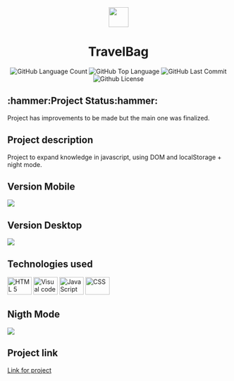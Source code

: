 <div align="center">
<img src="https://github.com/Guilbertoliveira/TravelBag/blob/main/img/bag.png" width="45">
<h1 > TravelBag </h1>
<img alt="GitHub Language Count" src="https://img.shields.io/github/languages/count/Guilbertoliveira/TravelBag" />
<img alt="GitHub Top Language" src="https://img.shields.io/github/languages/top/Guilbertoliveira/TravelBag" />
<img alt="GitHub Last Commit" src="https://img.shields.io/github/last-commit/Guilbertoliveira/TravelBag" />
<img alt="Github License" src="https://img.shields.io/github/license/Guilbertoliveira/TravelBag" />

</div>
<h2 id="status-do-projeto">:hammer:Project Status:hammer:</h2>
<p>Project has improvements to be made but the main one was finalized.</p>
<h2 id="descricao-projeto">Project description</h2>
Project to expand knowledge in javascript, using DOM and localStorage + night mode.

<h2 id="versaomobile">Version Mobile</h2>
<img src="https://user-images.githubusercontent.com/41201436/221730654-391af007-6df2-4de8-9747-fadc43a29db2.gif">
<h2>Version Desktop</h2>
<img src="https://user-images.githubusercontent.com/41201436/221730224-1dfbbce7-6eb0-4bef-8a79-f5145888597f.gif">
<h2>Technologies used</h2>
<p> 
<p>
        <img src="https://cdn.jsdelivr.net/gh/devicons/devicon/icons/html5/html5-plain-wordmark.svg" height="40" width="55" title="HTML 5" />
        <img src="https://cdn.jsdelivr.net/gh/devicons/devicon/icons/visualstudio/visualstudio-plain.svg" height="40" width="55" title="Visual code"  />
        <img src="https://cdn.jsdelivr.net/gh/devicons/devicon/icons/javascript/javascript-plain.svg" height="40" width="55" title="JavaScript"/> 
        <img src="https://cdn.jsdelivr.net/gh/devicons/devicon/icons/css3/css3-original-wordmark.svg" height="40" width="55" title="CSS" /></p>
        
<h2>Nigth Mode</h2>
<img src="https://user-images.githubusercontent.com/41201436/221948059-eac173f8-bfa8-4d26-a55d-6c29e9d62f15.png">
<h2> Project link </h2>
<a href="https://travel-bag-lovat.vercel.app/">Link for project</a>



